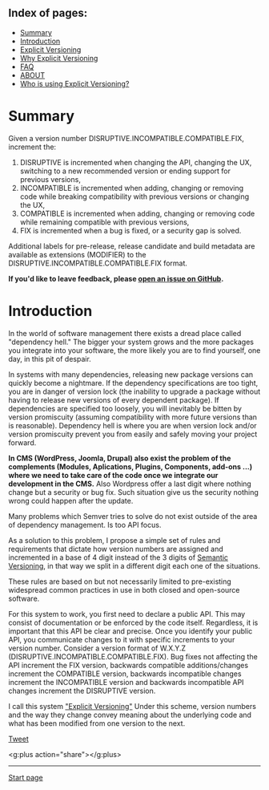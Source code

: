 Index of pages:
---------------

* [Summary](/README.md#Summary)
* [Introduction](/README.md#Introduction)
* [Explicit Versioning](/VERSIONING.md)
* [Why Explicit Versioning](/WHY.md)
* [FAQ](/FAQ.md)
* [ABOUT](/ABOUT.md)
* [Who is using Explicit Versioning?](/USERS.md)

# <a name="Summary"></a>Summary

Given a version number DISRUPTIVE.INCOMPATIBLE.COMPATIBLE.FIX, increment the:

1. DISRUPTIVE is incremented when changing the API, changing the UX, switching to a new recommended version or ending support for previous versions,
1. INCOMPATIBLE is incremented when adding, changing or removing code while breaking compatibility with previous versions or changing the UX,
1. COMPATIBLE is incremented when adding, changing or removing code while remaining compatible with previous versions,
1. FIX is incremented when a bug is fixed, or a security gap is solved.

Additional labels for pre-release, release candidate and build metadata are available as extensions (MODIFIER) to the DISRUPTIVE.INCOMPATIBLE.COMPATIBLE.FIX format.

**If you'd like to leave feedback, please [open an issue on GitHub](https://github.com/Software-Development-Guidelines/Explicit-Versioning/issues).**

# <a name="Introduction"></a>Introduction

In the world of software management there exists a dread place called "dependency hell." The bigger your system grows and the more packages you integrate into your software, the more likely you are to find yourself, one day, in this pit of despair.

In systems with many dependencies, releasing new package versions can quickly become a nightmare. If the dependency specifications are too tight, you are in danger of version lock (the inability to upgrade a package without having to release new versions of every dependent package). If dependencies are specified too loosely, you will inevitably be bitten by version promiscuity (assuming compatibility with more future versions than is reasonable).
Dependency hell is where you are when version lock and/or version promiscuity prevent you from easily and safely moving your project forward.

**In CMS (WordPress, Joomla, Drupal) also exist the problem of the complements (Modules, Aplications, Plugins, Components, add-ons ...) where we need to take care of the code once we integrate our development in the CMS.** Also Wordpress offer a last digit where nothing change but a security or bug fix. Such situation give us the security nothing wrong could happen after the update.

Many problems which Semver tries to solve do not exist outside of the area of dependency management. Is too API focus. 

As a solution to this problem, I propose a simple set of rules and requirements that dictate how version numbers are assigned and incremented in a base of 4 digit instead of the 3 digits of [Semantic Versioning](http://semver.org/), in that way we split in a different digit each one of the situations.

These rules are based on but not necessarily limited to pre-existing widespread common practices in use in both closed and open-source software.

For this system to work, you first need to declare a public API. This may consist of documentation or be enforced by the code itself. Regardless, it is important that this API be clear and precise. Once you identify your public API, you communicate changes to it with specific increments to your version number. Consider a version format of W.X.Y.Z (DISRUPTIVE.INCOMPATIBLE.COMPATIBLE.FIX). Bug fixes not affecting the API increment the FIX version, backwards compatible additions/changes increment the COMPATIBLE version, backwards incompatible changes increment the INCOMPATIBLE version and backwards incompatible API changes increment the DISRUPTIVE version.

I call this system ["Explicit Versioning"](/VERSIONING.md) Under this scheme, version numbers and the way they change convey meaning about the underlying code and what has been modified from one version to the next.


   <a href="https://twitter.com/share" class="twitter-share-button" data-show-count="false">Tweet</a><script async src="//platform.twitter.com/widgets.js" charset="utf-8"></script>
   
   <script src="https://apis.google.com/js/platform.js" async defer></script>
   <g:plus action="share"></g:plus>
 
---



[Start page](./)

